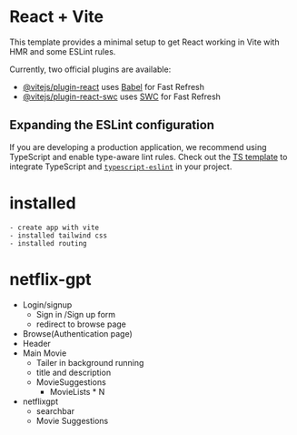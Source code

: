 # React + Vite

This template provides a minimal setup to get React working in Vite with HMR and some ESLint rules.

Currently, two official plugins are available:

- [@vitejs/plugin-react](https://github.com/vitejs/vite-plugin-react/blob/main/packages/plugin-react/README.md) uses [Babel](https://babeljs.io/) for Fast Refresh
- [@vitejs/plugin-react-swc](https://github.com/vitejs/vite-plugin-react-swc) uses [SWC](https://swc.rs/) for Fast Refresh

## Expanding the ESLint configuration

If you are developing a production application, we recommend using TypeScript and enable type-aware lint rules. Check out the [TS template](https://github.com/vitejs/vite/tree/main/packages/create-vite/template-react-ts) to integrate TypeScript and [`typescript-eslint`](https://typescript-eslint.io) in your project.



# installed 
    - create app with vite
    - installed tailwind css
    - installed routing 

# netflix-gpt
- Login/signup
    -  Sign in /Sign up form
    -  redirect to browse page
- Browse(Authentication page)
 - Header
 - Main Movie 
    - Tailer in background running
    - title and description
    - MovieSuggestions
        - MovieLists * N    
- netflixgpt 
    - searchbar 
    - Movie Suggestions